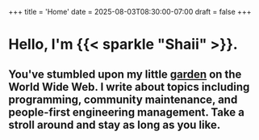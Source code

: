 +++
title = 'Home'
date = 2025-08-03T08:30:00-07:00
draft = false
+++

# Hello, I'm {{< sparkle "Shaii" >}}. 

## You've stumbled upon my little [garden](/garden) on the World Wide Web. I write about topics including programming, community maintenance, and people-first engineering management. Take a stroll around and stay as long as you like.
